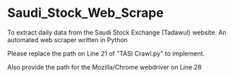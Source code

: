 # Saudi_Stock_Web_Scrape
To extract daily data from the Saudi Stock Exchange (Tadawul) website. An automated web scraper written in Python

Please replace the path on Line 21 of "TASI Crawl.py" to implement.

Also provide the path for the Mozilla/Chrome webdriver on Line 28